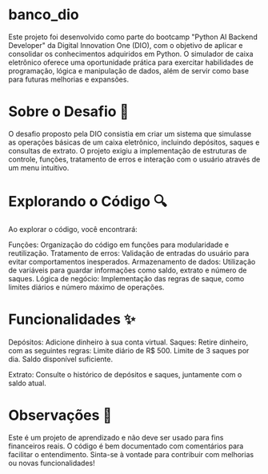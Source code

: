 # banco_dio
Este projeto foi desenvolvido como parte do bootcamp "Python AI Backend Developer" da Digital Innovation One (DIO), com o objetivo de aplicar e consolidar os conhecimentos adquiridos em Python. O simulador de caixa eletrônico oferece uma oportunidade prática para exercitar habilidades de programação, lógica e manipulação de dados, além de servir como base para futuras melhorias e expansões.

# Sobre o Desafio 🎯
O desafio proposto pela DIO consistia em criar um sistema que simulasse as operações básicas de um caixa eletrônico, incluindo depósitos, saques e consultas de extrato. O projeto exigiu a implementação de estruturas de controle, funções, tratamento de erros e interação com o usuário através de um menu intuitivo.

# Explorando o Código 🔍
Ao explorar o código, você encontrará:

Funções: Organização do código em funções para modularidade e reutilização.
Tratamento de erros: Validação de entradas do usuário para evitar comportamentos inesperados.
Armazenamento de dados: Utilização de variáveis para guardar informações como saldo, extrato e número de saques.
Lógica de negócio: Implementação das regras de saque, como limites diários e número máximo de operações.


# Funcionalidades ✨
Depósitos: Adicione dinheiro à sua conta virtual.
Saques: Retire dinheiro, com as seguintes regras:
Limite diário de R$ 500.
Limite de 3 saques por dia.
Saldo disponível suficiente.

Extrato: Consulte o histórico de depósitos e saques, juntamente com o saldo atual.



# Observações 📝
Este é um projeto de aprendizado e não deve ser usado para fins financeiros reais.
O código é bem documentado com comentários para facilitar o entendimento.
Sinta-se à vontade para contribuir com melhorias ou novas funcionalidades!
